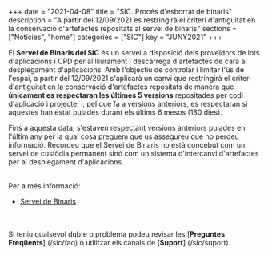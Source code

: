 +++
date        = "2021-04-08"
title       = "SIC. Procés d'esborrat de binaris"
description = "A partir del 12/09/2021 es restringirà el criteri d'antiguitat en la conservació d'artefactes repositats al servei de binaris"
sections    = ["Notícies", "home"]
categories  = ["SIC"]
key         = "JUNY2021"
+++

El **Servei de Binaris del SIC** és un servei a disposició dels proveïdors de lots d'aplicacions i CPD per al lliurament i
descàrrega d'artefactes de cara al desplegament d'aplicacions.
Amb l'objectiu de controlar i limitar l'ús de l'espai, a partir del 12/09/2021 s'aplicarà un canvi que restringirà el criteri
d'antiguitat en la conservació d'artefactes repositats de manera que **únicament es respectaran les últimes 5 versions**
repositades per codi d'aplicació i projecte; i, pel que fa a versions anteriors, es respectaran si aquestes han estat pujades
durant els últims 6 mesos (180 dies).

Fins a aquesta data, s'estaven respectant versions anteriors pujades en l'últim any per la qual cosa preguem que us
assegureu que no perdeu informació. Recordeu que el Servei de Binaris no està concebut com un servei de custòdia
permanent sinó com un sistema d'intercanvi d'artefactes per al desplegament d'aplicacions.

<br/>
Per a més informació:

- [Servei de Binaris](https://canigo.ctti.gencat.cat/sic-serveis/binaris/)

<br/><br/>
Si teniu qualsevol dubte o problema podeu revisar les [**Preguntes Freqüents**] (/sic/faq) o utilitzar els canals de [**Suport**] (/sic/suport).